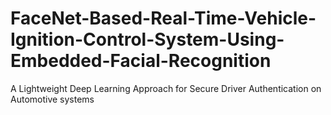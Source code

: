 # FaceNet-Based-Real-Time-Vehicle-Ignition-Control-System-Using-Embedded-Facial-Recognition
A Lightweight Deep Learning Approach for Secure Driver Authentication on Automotive systems
